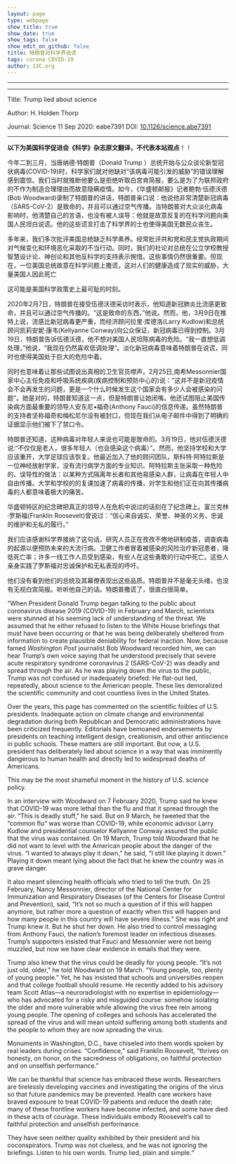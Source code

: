 ```yaml
---
layout: page
type: webpage
show_title: true
show_date: true
show_tags: false
show_edit_on_github: false
title: 特朗普对科学界说谎
tags: corona COVID-19
author: 13C.org
---
```


-----





-----

Title: Trump lied about science

Author:  H. Holden Thorp

Journal:   Science 11 Sep 2020: eabe7391 DOI: [10.1126/science.abe7391](https://science.sciencemag.org/content/early/2020/09/11/science.abe7391.full)

-----

**以下为美国科学促进会《科学》杂志原文翻译，不代表本站观点**！！



今年二到三月，当唐纳德·特朗普（Donald Trump ）总统开始与公众谈论新型冠状病毒(COVID-19)时，科学家们就对他缺对“该病毒可能引发的威胁”的错误理解感到震惊。我们当时就推断他要么是拒绝听取白宫肯简报，要么是为了为联邦政府的不作为制造合理理由而故意隐瞒疫情。如今，《华盛顿邮报》记者鲍勃·伍德沃德(Bob Woodward)录制了特朗普的讲话，特朗普亲口说：他说他非常清楚新冠病毒（SARS-CoV-2）是致命的，并且可以通过空气传播。当特朗普对大众淡化病毒影响时，他清楚自己的言语，也没有被人误导：他就是故意反复的在科学问题向美国人民坦白说谎。他的这些谎言打击了科学界的士也使得美国无数民众丧生。

多年来，我们多次批评美国总统缺乏科学素养。经常批评共和党和民主党执政期间对气候变化和环境恶化采取的不当行动。同时，我们的社论对总统在公立学校教授智慧设计论、神创论和其他反科学的支持表示惋惜。这些事情仍然很重要。但现在，一位美国总统故意在科学问题上撒谎，这对人们的健康造成了现实的威胁，大量美国人因此死亡

这可能是美国科学政策史上最可耻的时刻。

2020年2月7日，特朗普在接受伍德沃德采访时表示，他知道新冠肺炎比流感更致命，并且可以通过空气传播的。“这是致命的东西，”他说。然而，他，3月9日在推特上说，流感比新冠病毒更严重，而经济顾问拉里·库德洛(Larry Kudlow)和总统顾问凯莉安妮·康韦(Kellyanne Conway)向公众保证，新冠病毒已得到控制。3月19日，特朗普告诉伍德沃德，他不想对美国人民坦陈病毒的危险。“我一直想低调处理，”他说，“我现在仍然喜欢低调处理“。淡化新冠病毒意味着特朗普在说谎，同时也使得美国处于巨大的危险中着。

同时也意味着让那些试图说出真相的卫生官员噤声。2月25日,南希Messonnier国家中心主任免疫和呼吸系统疾病(疾病控制和预防中心的)说：”这并不是新冠疫情会不会再发生的问题，更是一个什么时候发生这个国家会有多少人会被感染的问题“。她是对的，特朗普知道这一点，但是特朗普让她闭嘴。他还试图阻止美国传染病方面最重要的领导人安东尼•福奇(Anthony Fauci)的信息传递。虽然特朗普的支持者坚称福奇和梅松尼尔没有被封口，但现在我们从电子邮件中得到了明确的证据显示他们被下了禁口令。

特朗普还知道，这种病毒对年轻人来说也可能是致命的。3月19日，他对伍德沃德说:“不仅仅是老人，很多年轻人（也会感染这个病毒）”。然而，他坚持学校和大学应该重开，大学足球应该恢复。他最近加入了他的顾问团队，斯科特·阿特拉斯是一位神经放射学家，没有流行病学方面的专业知识。阿特拉斯主张采取一种危险的、误导性的做法：以某种方式隔离年长者和其他易感染人群，让病毒在年轻人中自由传播。大学和学校的的复课加速了病毒的传播，对学生和他们正在向其传播病毒的人都意味着极大的痛苦。

华盛顿特区的纪念碑把真正的领导人在危机中说过的话刻在了纪念碑上。富兰克林·罗斯福(Franklin Roosevelt)曾说过：“信心来自诚实、荣誉、神圣的义务、忠诚的维护和无私的履行。”

我们应该感谢科学界接纳了这句话。研究人员正在孜孜不倦地研制疫苗，调查病毒的起源以便预防未来的大流行病。卫健工作者冒着被感染的风险治疗新冠患者，降低死亡率；许多一线工作人员受到感染，有些人在这些勇敢的行动中死亡。这些人亲身实践了罗斯福对忠诚保护和无私表现的呼吁。

他们没有看到他们的总统及其幕僚表现出这些品质。特朗普并不是毫无头绪，也没有无视白宫简报。听听他自己的话。特朗普撒谎了，很直白很简单。

”When President Donald Trump began talking to the public about coronavirus disease 2019 (COVID-19) in February and March, scientists were stunned at his seeming lack of understanding of the threat. We assumed that he either refused to listen to the White House briefings that must have been occurring or that he was being deliberately sheltered from information to create plausible deniability for federal inaction. Now, because famed *Washington Post* journalist Bob Woodward recorded him, we can hear Trump’s own voice saying that he understood precisely that severe acute respiratory syndrome coronavirus 2 (SARS-CoV-2) was deadly and spread through the air. As he was playing down the virus to the public, Trump was not confused or inadequately briefed: He flat-out lied, repeatedly, about science to the American people. These lies demoralized the scientific community and cost countless lives in the United States.

Over the years, this page has commented on the scientific foibles of U.S. presidents. Inadequate action on climate change and environmental degradation during both Republican and Democratic administrations have been criticized frequently. Editorials have bemoaned endorsements by presidents on teaching intelligent design, creationism, and other antiscience in public schools. These matters are still important. But now, a U.S. president has deliberately lied about science in a way that was imminently dangerous to human health and directly led to widespread deaths of Americans.

This may be the most shameful moment in the history of U.S. science policy.

In an interview with Woodward on 7 February 2020, Trump said he knew that COVID-19 was more lethal than the flu and that it spread through the air. “This is deadly stuff,” he said. But on 9 March, he tweeted that the “common flu” was worse than COVID-19, while economic advisor Larry Kudlow and presidential counselor Kellyanne Conway assured the public that the virus was contained. On 19 March, Trump told Woodward that he did not want to level with the American people about the danger of the virus. “I wanted to always play it down,” he said, “I still like playing it down.” Playing it down meant lying about the fact that he knew the country was in grave danger.

It also meant silencing health officials who tried to tell the truth. On 25 February, Nancy Messonnier, director of the National Center for Immunization and Respiratory Diseases (of the Centers for Disease Control and Prevention), said, “It’s not so much a question of if this will happen anymore, but rather more a question of exactly when this will happen and how many people in this country will have severe illness.” She was right and Trump knew it. But he shut her down. He also tried to control messaging from Anthony Fauci, the nation’s foremost leader on infectious diseases. Trump’s supporters insisted that Fauci and Messonnier were not being muzzled, but now we have clear evidence in emails that they were.

Trump also knew that the virus could be deadly for young people. “It’s not just old, older,” he told Woodward on 19 March. “Young people, too, plenty of young people.” Yet, he has insisted that schools and universities reopen and that college football should resume. He recently added to his advisory team Scott Atlas—a neuroradiologist with no expertise in epidemiology—who has advocated for a risky and misguided course: somehow isolating the older and more vulnerable while allowing the virus free rein among young people. The opening of colleges and schools has accelerated the spread of the virus and will mean untold suffering among both students and the people to whom they are now spreading the virus.

Monuments in Washington, D.C., have chiseled into them words spoken by real leaders during crises. “Confidence,” said Franklin Roosevelt, “thrives on honesty, on honor, on the sacredness of obligations, on faithful protection and on unselfish performance.”

We can be thankful that science has embraced these words. Researchers are tirelessly developing vaccines and investigating the origins of the virus so that future pandemics may be prevented. Health care workers have braved exposure to treat COVID-19 patients and reduce the death rate; many of these frontline workers have become infected, and some have died in these acts of courage. These individuals embody Roosevelt’s call to faithful protection and unselfish performance.

They have seen neither quality exhibited by their president and his coconspirators. Trump was not clueless, and he was not ignoring the briefings. Listen to his own words. Trump lied, plain and simple.“